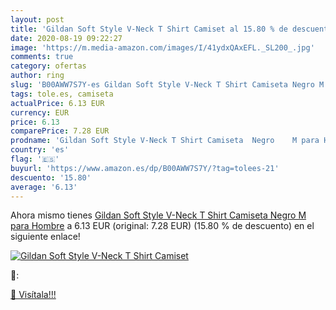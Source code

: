 ```yaml
---
layout: post
title: 'Gildan Soft Style V-Neck T Shirt Camiset al 15.80 % de descuento'
date: 2020-08-19 09:22:27
image: 'https://m.media-amazon.com/images/I/41ydxQAxEFL._SL200_.jpg'
comments: true
category: ofertas
author: ring
slug: 'B00AWW7S7Y-es Gildan Soft Style V-Neck T Shirt Camiseta Negro M para Hombre'
tags: tole.es, camiseta
actualPrice: 6.13 EUR
currency: EUR
price: 6.13
comparePrice: 7.28 EUR
prodname: 'Gildan Soft Style V-Neck T Shirt Camiseta  Negro    M para Hombre'
country: 'es'
flag: '🇪🇸'
buyurl: 'https://www.amazon.es/dp/B00AWW7S7Y/?tag=tolees-21'
descuento: '15.80'
average: '6.13'
---
```


Ahora mismo tienes [Gildan Soft Style V-Neck T Shirt Camiseta  Negro    M para Hombre](https://www.amazon.es/dp/B00AWW7S7Y/?tag=tolees-21) a 6.13 EUR (original: 7.28 EUR) (15.80 %  de descuento) en el siguiente enlace!

[![Gildan Soft Style V-Neck T Shirt Camiset](https://m.media-amazon.com/images/I/41ydxQAxEFL._SL200_.jpg)](https://www.amazon.es/dp/B00AWW7S7Y/?tag=tolees-21)

🔎:


[🛒 Visítala!!!](https://www.amazon.es/dp/B00AWW7S7Y/?tag=tolees-21)
